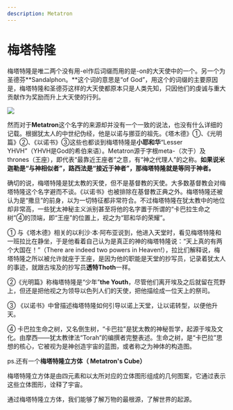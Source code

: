 ```yaml
---
description: Metatron
---
```


# 梅塔特隆

梅塔特隆是唯二两个没有用-el作后词缀而用的是-on的大天使中的一个。另一个为圣德芬**Sandalphon。**这个词的意思是“of God”，用这个的词缀的主要原因是，梅塔特隆和圣德芬这样的大天使都原本只是人类先知，只因他们的虔诚与重大贡献作为奖励而升上大天使的行列。

![](https://pic2.zhimg.com/80/v2-bded2fcc093446b3062a3ca66b7a6fd5_720w.jpg)

然而对于**Metatron**这个名字的来源却并没有一个一致的说法，也没有什么详细的记载。根据犹太人的中世纪伪经，他是以诺与挪亚的祖先。《塔木德》①、《光明篇》②、《以诺书》③这些也都谈到梅塔特隆是**小耶和华**“Lesser YHVH”（YHVH是God的希伯来语）。Metatron源于字根meta-（次于）及thrones（王座），即代表“最靠近王座者”之意，有“神之代理人”的之称。**如果说米迦勒是“与神相似者”，路西法是“接近于神者”，那梅塔特隆就是等同于神者。**

确切的说，梅塔特隆是犹太教的天使，但不是基督教的天使。大多数基督教会对梅塔特隆这个名字避而不谈。《以诺书》也被排除在基督教正典之外。梅塔特隆还被认为是“撒旦”的前身，以为一切特征都非常符合。不过梅塔特隆在犹太教中的地位却非常高，一些犹太神秘主义派别甚至将他的名字置于所谓的“卡巴拉生命之树”④的顶端，即“王座”的位置上，视之为“耶和华的荣耀”。

① 与《塔木德》相关的以利沙·本·阿布亚说到，他进入天堂时，看见梅塔特隆和一班拉比在静坐，于是他看着自己认为是真正的神的梅塔特隆说：“天上真的有两个大国在！”（There are indeed two powers in Heaven!），拉比们解释说，梅塔特隆之所以被允许就座于王座，是因为他的职能是天堂的抄写员，记录着犹太人的事迹，就跟古埃及的抄写员**透特Thoth**一样。

②《光明篇》称梅塔特隆是“少年”**the Youth**，尽管他们离开埃及之后就留在荒野上，但还是把他视之为领导以色列人们的天使，把他描绘成一位天上的祭司。

③ 《以诺书》中曾描述梅塔特隆如何引导以诺上天堂，让以诺转型，以便他升天。

④ 卡巴拉生命之树，又名倒生树，“卡巴拉”是犹太教的神秘哲学，起源于埃及文化。由摩西——犹太教律法“Torah”的编撰者完整表述。生命之树，是“卡巴拉”思想的核心，它被视为是神创造宇宙的蓝图，或者称之为神体的构造图。

ps.还有一个**梅塔特隆立方体（ Metatron's Cube）**

梅塔特隆立方体是由四元素和以太所对应的立体图形组成的几何图案，它通过表示这些立体图形，诠释了宇宙。

通过梅塔特隆立方体，我们能够了解万物的最根源，了解世界的起源。


